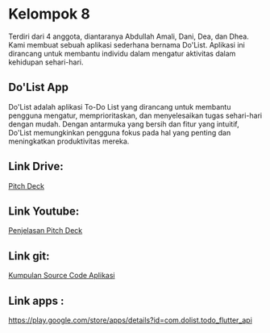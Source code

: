 # Kelompok 8 
Terdiri dari 4 anggota, diantaranya Abdullah Amali, Dani, Dea, dan Dhea. Kami membuat sebuah aplikasi sederhana bernama Do'List. Aplikasi ini dirancang untuk membantu individu dalam mengatur aktivitas dalam kehidupan sehari-hari.

## Do'List App
Do'List adalah aplikasi To-Do List yang dirancang untuk membantu pengguna mengatur, memprioritaskan, dan menyelesaikan tugas sehari-hari dengan mudah. Dengan antarmuka yang bersih dan fitur yang intuitif, Do'List memungkinkan pengguna fokus pada hal yang penting dan meningkatkan produktivitas mereka.

## Link Drive:
[Pitch Deck](https://drive.google.com/drive/folders/1lPOMk8gDiZWP7n3E4GbshVpcQED179gx?usp=sharing)

## Link Youtube:
[Penjelasan Pitch Deck](https://youtu.be/00kgT02v0gA)

## Link git:
[Kumpulan Source Code Aplikasi](https://github.com/mamanglikeyou/DoList)

## Link apps :
https://play.google.com/store/apps/details?id=com.dolist.todo_flutter_api
